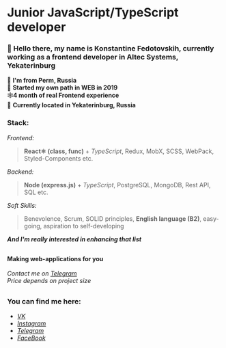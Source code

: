 #
# Junior JavaScript/TypeScript developer
### 👋 Hello there, my name is Konstantine Fedotovskih, currently working as a frontend developer in Altec Systems, Yekaterinburg
📍 **I'm from Perm, Russia**</br>
🧠 **Started my own path in WEB in 2019**</br>
🕸️**4 month of real Frontend experience**</br>
📌 **Currently located in Yekaterinburg, Russia**</br>

### Stack:
*Frontend:*

> **React⚛️ (class, func)** + *TypeScript*, Redux, MobX, SCSS, WebPack, Styled-Components etc.

*Backend:*

> **Node (express.js)** + *TypeScript*, PostgreSQL, MongoDB, Rest API, SQL etc.

*Soft Skills:*

> Benevolence, Scrum, SOLID principles, **English language (B2)**, easy-going, aspiration to self-developing

***And I'm really interested in enhancing that list***
##
**Making web-applications for you**</br>
</br>
*Contact me on [*Telegram*](https://t.me/Konstaphy)</br>
Price depends on *project size**</br>
##
### You can find me here: </br>
- [*VK*](https://vk.com/konstaphy) </br>
- [*Instagram*](https://www.instagram.com/konstaphy/) </br>
- [*Telegram*](https://t.me/Konstaphy) </br>
- [*FaceBook*](https://www.facebook.com/profile.php?id=100072760375665) </br>
